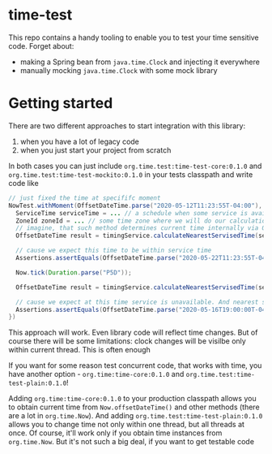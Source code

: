 # time-test
This repo contains a handy tooling to enable you to test your time sensitive code. Forget about:
- making a Spring bean from `java.time.Clock` and injecting it everywhere
- manually mocking `java.time.Clock` with some mock library

# Getting started
There are two different approaches to start integration with this library:
1. when you have a lot of legacy code
2. when you just start your project from scratch

In both cases you can just include `org.time.test:time-test-core:0.1.0` and `org.time.test:time-test-mockito:0.1.0` in your tests classpath and write code like
```java
// just fixed the time at specififc moment
NowTest.withMoment(OffsetDateTime.parse("2020-05-12T11:23:55T-04:00"), () -> {
  ServiceTime serviceTime = ... // a schedule when some service is available
  ZoneId zoneId = ... // some time zone where we will do our calculations
  // imagine, that such method determines current time internally via OffsetDateTime.now()
  OffsetDateTime result = timingService.calculateNearestServisedTime(serviceTime, zoneId);

  // cause we expect this time to be within service time
  Assertions.assertEquals(OffsetDateTime.parse("2020-05-22T11:23:55T-04:00"), result);

  Now.tick(Duration.parse("P5D"));

  OffsetDateTime result = timingService.calculateNearestServisedTime(serviceTime, zoneId);

  // cause we expect at this time service is unavailable. And nearest service time was at 19:00 of previous day
  Assertions.assertEquals(OffsetDateTime.parse("2020-05-16T19:00:00T-04:00"), result);
})
```

This approach will work. Even library code will reflect time changes. But of course there will be some limitations: clock changes will be visilbe only within current thread. This is often enough

If you want for some reason test concurrent code, that works with time, you have another option - `org.time:time-core:0.1.0` and `org.time.test:time-test-plain:0.1.0`!

Adding `org.time:time-core:0.1.0` to your production classpath allows you to obtain current time from `Now.offsetDateTime()` and other methods (there are a lot in `org.time.Now`). And adding `org.time.test:time-test-plain:0.1.0` allows you to change time not only within one thread, but all threads at once. Of course, it'll work only if you obtain time instances from `org.time.Now`. But it's not such a big deal, if you want to get testable code
